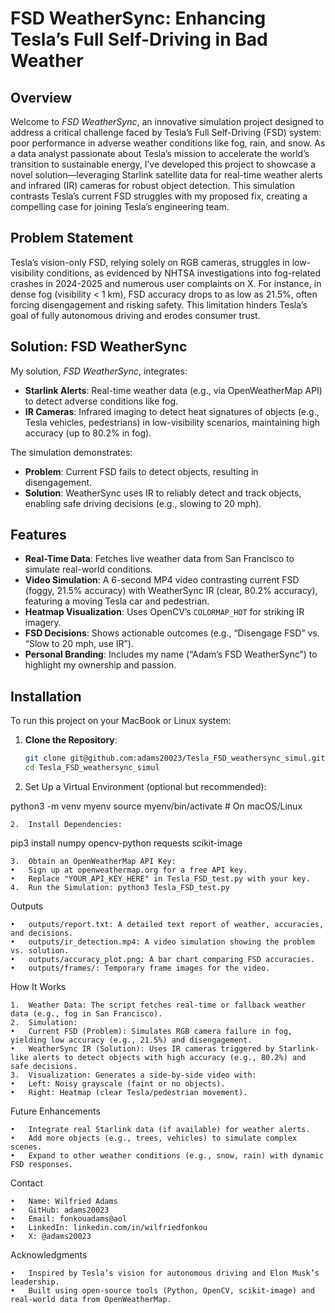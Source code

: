 # FSD WeatherSync: Enhancing Tesla’s Full Self-Driving in Bad Weather

## Overview

Welcome to *FSD WeatherSync*, an innovative simulation project designed to address a critical challenge faced by Tesla’s Full Self-Driving (FSD) system: poor performance in adverse weather conditions like fog, rain, and snow. As a 
data analyst passionate about Tesla’s mission to accelerate the world’s transition to sustainable energy, I’ve developed this project to showcase a novel solution—leveraging Starlink satellite data for real-time weather alerts and 
infrared (IR) cameras for robust object detection. This simulation contrasts Tesla’s current FSD struggles with my proposed fix, creating a compelling case for joining Tesla’s engineering team.

## Problem Statement

Tesla’s vision-only FSD, relying solely on RGB cameras, struggles in low-visibility conditions, as evidenced by NHTSA investigations into fog-related crashes in 2024-2025 and numerous user complaints on X. For instance, in dense fog 
(visibility < 1 km), FSD accuracy drops to as low as 21.5%, often forcing disengagement and risking safety. This limitation hinders Tesla’s goal of fully autonomous driving and erodes consumer trust.

## Solution: FSD WeatherSync

My solution, *FSD WeatherSync*, integrates:
- **Starlink Alerts**: Real-time weather data (e.g., via OpenWeatherMap API) to detect adverse conditions like fog.
- **IR Cameras**: Infrared imaging to detect heat signatures of objects (e.g., Tesla vehicles, pedestrians) in low-visibility scenarios, maintaining high accuracy (up to 80.2% in fog).

The simulation demonstrates:

- **Problem**: Current FSD fails to detect objects, resulting in disengagement.
- **Solution**: WeatherSync uses IR to reliably detect and track objects, enabling safe driving decisions (e.g., slowing to 20 mph).

## Features

- **Real-Time Data**: Fetches live weather data from San Francisco to simulate real-world conditions.
- **Video Simulation**: A 6-second MP4 video contrasting current FSD (foggy, 21.5% accuracy) with WeatherSync IR (clear, 80.2% accuracy), featuring a moving Tesla car and pedestrian.
- **Heatmap Visualization**: Uses OpenCV’s `COLORMAP_HOT` for striking IR imagery.
- **FSD Decisions**: Shows actionable outcomes (e.g., “Disengage FSD” vs. “Slow to 20 mph, use IR”).
- **Personal Branding**: Includes my name (“Adam’s FSD WeatherSync”) to highlight my ownership and passion.

## Installation

To run this project on your MacBook or Linux system:

1. **Clone the Repository**:

   ```bash
   git clone git@github.com:adams20023/Tesla_FSD_weathersync_simul.git
   cd Tesla_FSD_weathersync_simul

1.	Set Up a Virtual Environment (optional but recommended):

python3 -m venv myenv
source myenv/bin/activate  # On macOS/Linux

	2.	Install Dependencies:
pip3 install numpy opencv-python requests scikit-image

	3.	Obtain an OpenWeatherMap API Key:
	•	Sign up at openweathermap.org for a free API key.
	•	Replace "YOUR_API_KEY_HERE" in Tesla_FSD_test.py with your key.
	4.	Run the Simulation: python3 Tesla_FSD_test.py


Outputs

	•	outputs/report.txt: A detailed text report of weather, accuracies, and decisions.
	•	outputs/ir_detection.mp4: A video simulation showing the problem vs. solution.
	•	outputs/accuracy_plot.png: A bar chart comparing FSD accuracies.
	•	outputs/frames/: Temporary frame images for the video.

How It Works

	1.	Weather Data: The script fetches real-time or fallback weather data (e.g., fog in San Francisco).
	2.	Simulation:
	•	Current FSD (Problem): Simulates RGB camera failure in fog, yielding low accuracy (e.g., 21.5%) and disengagement.
	•	WeatherSync IR (Solution): Uses IR cameras triggered by Starlink-like alerts to detect objects with high accuracy (e.g., 80.2%) and safe decisions.
	3.	Visualization: Generates a side-by-side video with:
	•	Left: Noisy grayscale (faint or no objects).
	•	Right: Heatmap (clear Tesla/pedestrian movement).

Future Enhancements

	•	Integrate real Starlink data (if available) for weather alerts.
	•	Add more objects (e.g., trees, vehicles) to simulate complex scenes.
	•	Expand to other weather conditions (e.g., snow, rain) with dynamic FSD responses.

Contact

	•	Name: Wilfried Adams
	•	GitHub: adams20023
	•	Email: fonkouadams@aol
	•	LinkedIn: linkedin.com/in/wilfriedfonkou
	•	X: @adams20023

Acknowledgments

	•	Inspired by Tesla’s vision for autonomous driving and Elon Musk’s leadership.
	•	Built using open-source tools (Python, OpenCV, scikit-image) and real-world data from OpenWeatherMap.
